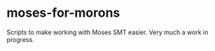 moses-for-morons
================

Scripts to make working with Moses SMT easier. Very much a work in progress.
